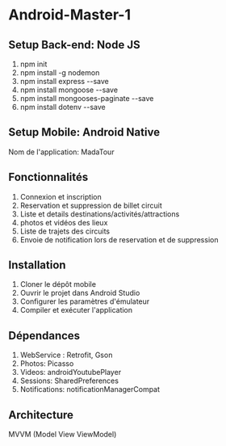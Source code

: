 # Android-Master-1
## Setup Back-end: Node JS
1. npm init
2. npm install -g nodemon  
3. npm install express --save 
4. npm install mongoose --save
5. npm install mongooses-paginate --save
6. npm install dotenv --save
## Setup Mobile: Android Native
Nom de l'application: MadaTour
## Fonctionnalités
1. Connexion et inscription
2. Reservation et suppression de billet circuit
3. Liste et details destinations/activités/attractions
4. photos et vidéos des lieux
5. Liste de trajets des circuits
6. Envoie de notification lors de reservation et de suppression
## Installation
1. Cloner le dépôt mobile
2. Ouvrir le projet dans Android Studio
3. Configurer les paramètres d'émulateur
4. Compiler et exécuter l'application
## Dépendances
1. WebService : Retrofit, Gson
2. Photos: Picasso
3. Videos: androidYoutubePlayer
4. Sessions: SharedPreferences
5. Notifications: notificationManagerCompat
## Architecture
MVVM (Model View ViewModel)

